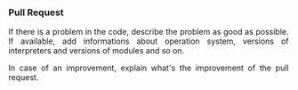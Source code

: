 ### Pull Request

<p align="justify">If there is a problem in the code, describe the problem as good as possible. If available,
add informations about operation system, versions of interpreters and versions of modules 
and so on.</p>

<p align="justify">In case of an improvement, explain what's the improvement of the pull
request.</p>

